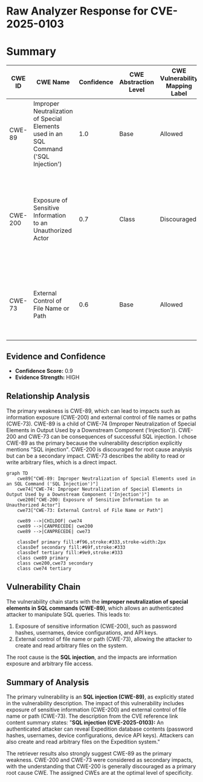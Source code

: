 # Raw Analyzer Response for CVE-2025-0103

# Summary
| CWE ID | CWE Name | Confidence | CWE Abstraction Level | CWE Vulnerability Mapping Label | CWE-Vulnerability Mapping Notes |
|---|---|---|---|---|---|
| CWE-89 | Improper Neutralization of Special Elements used in an SQL Command ('SQL Injection') | 1.0 | Base | Allowed | Primary CWE: The vulnerability is explicitly described as an **SQL injection** vulnerability. |
| CWE-200 | Exposure of Sensitive Information to an Unauthorized Actor | 0.7 | Class | Discouraged | Secondary Candidate: Exploiting the **SQL injection** can lead to the exposure of sensitive information like password hashes and API keys. |
| CWE-73 | External Control of File Name or Path | 0.6 | Base | Allowed | Secondary Candidate: The attacker can create and read arbitrary files on the Expedition system. |

## Evidence and Confidence

*   **Confidence Score:** 0.9
*   **Evidence Strength:** HIGH

## Relationship Analysis
The primary weakness is CWE-89, which can lead to impacts such as information exposure (CWE-200) and external control of file names or paths (CWE-73). CWE-89 is a child of CWE-74 (Improper Neutralization of Special Elements in Output Used by a Downstream Component ('Injection')). CWE-200 and CWE-73 can be consequences of successful SQL injection. I chose CWE-89 as the primary because the vulnerability description explicitly mentions "SQL injection". CWE-200 is discouraged for root cause analysis but can be a secondary impact. CWE-73 describes the ability to read or write arbitrary files, which is a direct impact.

```mermaid
graph TD
    cwe89["CWE-89: Improper Neutralization of Special Elements used in an SQL Command ('SQL Injection')"]
    cwe74["CWE-74: Improper Neutralization of Special Elements in Output Used by a Downstream Component ('Injection')"]
    cwe200["CWE-200: Exposure of Sensitive Information to an Unauthorized Actor"]
    cwe73["CWE-73: External Control of File Name or Path"]

    cwe89 -->|CHILDOF| cwe74
    cwe89 -->|CANPRECEDE| cwe200
    cwe89 -->|CANPRECEDE| cwe73
    
    classDef primary fill:#f96,stroke:#333,stroke-width:2px
    classDef secondary fill:#69f,stroke:#333
    classDef tertiary fill:#9e9,stroke:#333
    class cwe89 primary
    class cwe200,cwe73 secondary
    class cwe74 tertiary
```

## Vulnerability Chain
The vulnerability chain starts with the **improper neutralization of special elements in SQL commands (CWE-89)**, which allows an authenticated attacker to manipulate SQL queries. This leads to:

1.  Exposure of sensitive information (CWE-200), such as password hashes, usernames, device configurations, and API keys.
2.  External control of file name or path (CWE-73), allowing the attacker to create and read arbitrary files on the system.

The root cause is the **SQL injection**, and the impacts are information exposure and arbitrary file access.

## Summary of Analysis
The primary vulnerability is an **SQL injection (CWE-89)**, as explicitly stated in the vulnerability description. The impact of this vulnerability includes exposure of sensitive information (CWE-200) and external control of file name or path (CWE-73). The description from the CVE reference link content summary states: "**SQL injection (CVE-2025-0103):** An authenticated attacker can reveal Expedition database contents (password hashes, usernames, device configurations, device API keys). Attackers can also create and read arbitrary files on the Expedition system."

The retriever results also strongly suggest CWE-89 as the primary weakness. CWE-200 and CWE-73 were considered as secondary impacts, with the understanding that CWE-200 is generally discouraged as a primary root cause CWE. The assigned CWEs are at the optimal level of specificity.